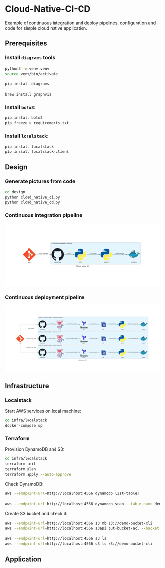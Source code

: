 # Cloud-Native-CI-CD

Example of continuous integration and deploy pipelines, configuration and code for simple cloud native application.

## Prerequisites 

### Install ``diagrams`` tools

```bash
python3 -m venv venv
source venv/bin/activate

pip install diagrams

brew install graphviz
```

### Install ``boto3``:

```bash
pip install boto3
pip freeze > requirements.txt
```

### Install ``localstack``:

```bash
pip install localstack
pip install localstack-client
```

## Design

### Generate pictures from code

```bash
cd design
python cloud_native_ci.py
python cloud_native_cd.py
```

### Continuous integration pipeline

![Continuous integration pipeline](design/cloud_native_ci.png "Continuous integration pipeline")

### Continuous deployment pipeline

![Continuous deployment pipeline](design/cloud_native_cd.png "Continuous deployment pipeline")

## Infrastructure

### Localstack

Start AWS services on local machine:

```bash
cd infra/localstack
docker-compose up
```

### Terraform

Provision DynamoDB and S3:

```bash
cd infra/localstack
terraform init
terraform plan
terraform apply --auto-approve
```

Check DynamoDB:

```bash
aws --endpoint-url=http://localhost:4566 dynamodb list-tables

aws --endpoint-url http://localhost:4566 dynamodb scan --table-name demo-dynamodb-tf
```

Create S3 bucket and check it:

```bash
aws --endpoint-url=http://localhost:4566 s3 mb s3://demo-bucket-cli
aws --endpoint-url=http://localhost:4566 s3api put-bucket-acl --bucket demo-bucket-cli --acl public-read

aws --endpoint-url=http://localhost:4566 s3 ls
aws --endpoint-url=http://localhost:4566 s3 ls s3://demo-bucket-cli
```

## Application